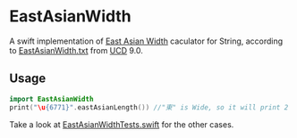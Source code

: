 # EastAsianWidth

A swift implementation of [East Asian Width](http://www.unicode.org/reports/tr11/) caculator for String, according to [EastAsianWidth.txt](http://www.unicode.org/Public/9.0.0/ucd/EastAsianWidth.txt) from [UCD](http://www.unicode.org/ucd/) 9.0.

## Usage

``` swift
import EastAsianWidth
print("\u{6771}".eastAsianLength())	//"東" is Wide, so it will print 2
```

Take a look at [EastAsianWidthTests.swift](Tests/EastAsianWidthTests/EastAsianWidthTests.swift) for the other cases.
